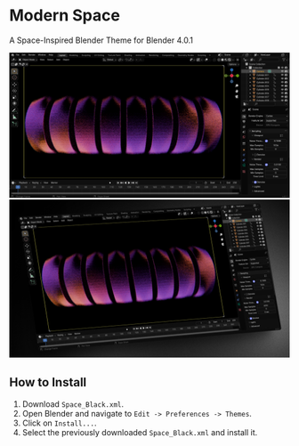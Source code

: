 # Modern Space
A Space-Inspired Blender Theme for Blender 4.0.1

![Screenshot of the Theme](space_modern.png "Screenshot of the Theme")
![Mockup of the Theme](mockup.png "Mockup of the Theme")

## How to Install

1. Download `Space_Black.xml`.
2. Open Blender and navigate to `Edit -> Preferences -> Themes`.
3. Click on `Install...`.
4. Select the previously downloaded `Space_Black.xml` and install it.
